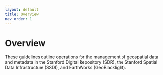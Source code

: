 ```yaml
---
layout: default
title: Overview
nav_order: 1
---
```

# Overview

These guidelines outline operations for the management of geospatial data and metadata in the Stanford Digital Repository (SDR), the Stanford Spatial Data Infrastructure (SSDI), and EarthWorks (GeoBlacklight).
